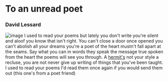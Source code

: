 # To an unread poet
### David Lessard
![image](https://upload.wikimedia.org/wikipedia/commons/d/d6/St.-Jerome-In-His-Study.jpg)
I used to read your poems
but lately you don't write
you're silent and aloof
you know that isn't right.
You can't close a door once opened
you can't abolish all your dreams
you're a poet of the heart
mustn't fall apart at the seams.
Say what you can in words
they speak the message true
spoken from the heart
the poems will see you through.
A [hermit's](https://en.wikipedia.org/wiki/Hermit) not your style
a recluse, you are not
never give up writing
of things that you've been taught.
I used to read your poems
I'd read them once again
if you would send them out
(this one's from a poet friend)
